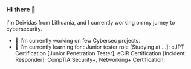 ### Hi there 👋

I'm Deividas from Lithuania, and I currently working on my jurney to cybersecurity. 

- 🔭 I’m currently working on few Cybersec projects.
- 🌱 I’m currently learning for :
																	Junior tester role [Studying at ...];
																	 eJPT Certification [Junior Penetration Tester];
                                   eCIR Certification [Incident Responder];
                                   CompTIA Security+, Networking+ Certification;
                                   


<!--
**Deilis/Deilis** is a ✨ _special_ ✨ repository because its `README.md` (this file) appears on your GitHub profile.

Here are some ideas to get you started:

- 🔭 I’m currently working on ...
- 🌱 I’m currently learning ...
- 👯 I’m looking to collaborate on ...
- 🤔 I’m looking for help with ...
- 💬 Ask me about ...
- 📫 How to reach me: ...
- 😄 Pronouns: ...
- ⚡ Fun fact: ...
-->
